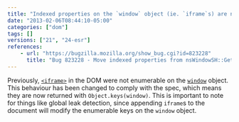 ```yaml
---
title: "Indexed properties on the `window` object (ie. `iframe`s) are now enumerable"
date: "2013-02-06T08:44:10-05:00"
categories: ["dom"]
tags: []
versions: ["21", "24-esr"]
references:
    - url: "https://bugzilla.mozilla.org/show_bug.cgi?id=823228"
      title: "Bug 823228 - Move indexed properties from nsWindowSH::GetProperty to the outer window proxy"
---
```

Previously, [`<iframe>`](https://developer.mozilla.org/docs/Web/HTML/Element/iframe) in the DOM were not enumerable on the [`window`](https://developer.mozilla.org/docs/Web/API/window) object. This behaviour has been changed to comply with the spec, which means they are now returned with `Object.keys(window)`. This is important to note for things like global leak detection, since appending `iframe`s to the document will modify the enumerable keys on the `window` object.
